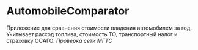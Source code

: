 # AutomobileComparator
Приложение для сравнения стоимости владения автомобилем за год. Учитывает расход топлива, стоимость ТО, транспортный налог и страховку ОСАГО.
*Проверка сети МГТС*
